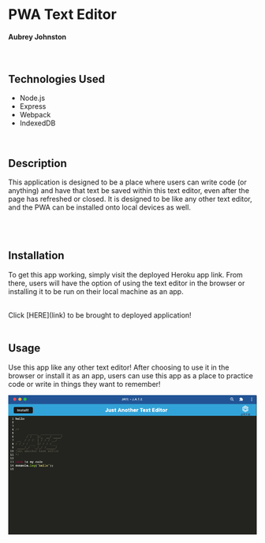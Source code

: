 # PWA Text Editor
#### Aubrey Johnston
<br>

## Technologies Used
<ul>
    <li>Node.js</li>
    <li>Express</li>
    <li>Webpack</li>
    <li>IndexedDB</li>
</ul>    

<br>

## Description

This application is designed to be a place where users can write code (or anything) and have that text be saved within this text editor, even after the page has refreshed or closed. It is designed to be like any other text editor, and the PWA can be installed onto local devices as well.


<br>

<br>

## Installation
To get this app working, simply visit the deployed Heroku app link. From there, users will have the option of using the text editor in the browser or installing it to be run on their local machine as an app. 

<br>
Click [HERE](link) to be brought to deployed application! 
<br>




<br>

## Usage
Use this app like any other text editor! After choosing to use it in the browser or install it as an app, users can use this app as a place to practice code or write in things they want to remember! <br>

![JATE screenshot](/client/src/images/readmePhoto.png)


<br>